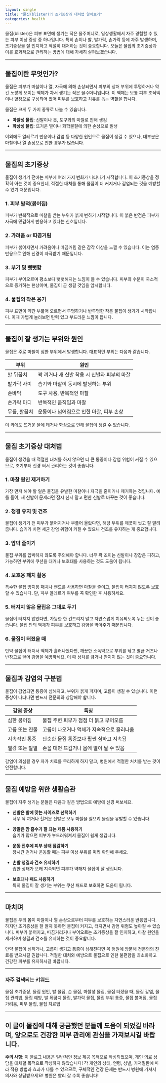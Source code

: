 ```yaml
---
layout: single
title: "물집(blister)의 초기증상과 대처법 알아보기"
categories: health
---
```

물집(blister)은 피부 표면에 생기는 작은 물주머니로, 일상생활에서 자주 경험할 수 있는 피부 이상 증상 중 하나입니다. 특히 손이나 발, 발가락, 손가락 등에 자주 발생하며, 초기증상을 잘 인지하고 적절히 대처하는 것이 중요합니다. 오늘은 물집의 초기증상과 이를 효과적으로 관리하는 방법에 대해 자세히 살펴보겠습니다.

---

## 물집이란 무엇인가?

물집은 피부가 마찰이나 열, 자극에 의해 손상되면서 피부의 상처 부위에 투명하거나 약간 노랗게 보이는 액체가 차서 생기는 작은 물주머니입니다. 이 액체는 보통 피부 조직액이나 혈장으로 구성되어 있어 피부를 보호하고 치유를 돕는 역할을 합니다.

물집은 크게 두 가지 종류로 나눌 수 있습니다.

- **마찰성 물집**: 신발이나 옷, 도구와의 마찰로 인해 생김
- **화상성 물집**: 뜨거운 열이나 화학물질에 의한 손상으로 발생

이외에도 알레르기 반응이나 감염 등 다양한 원인으로 물집이 생길 수 있으나, 대부분은 마찰이나 열 손상으로 인한 경우가 많습니다.

---

## 물집의 초기증상

물집이 생기기 전에는 피부에 여러 가지 변화가 나타나기 시작합니다. 이 초기증상을 정확히 아는 것이 중요한데, 적절한 대처를 통해 물집이 더 커지거나 감염되는 것을 예방할 수 있기 때문입니다.

### 1. 피부 발적(붉어짐)

피부가 반복적으로 마찰을 받는 부위가 붉게 변하기 시작합니다. 이 붉은 반점은 피부가 자극에 민감하게 반응하고 있다는 신호입니다.

### 2. 가려움 or 따끔거림

피부가 붉어지면서 가려움이나 따끔거림 같은 감각 이상을 느낄 수 있습니다. 이는 염증 반응으로 인해 신경이 자극받기 때문입니다.

### 3. 부기 및 뻣뻣함

피부가 부어오르며 평소보다 뻣뻣해지는 느낌이 들 수 있습니다. 피부의 수분이 국소적으로 증가하는 현상이며, 물집이 곧 생길 것임을 암시합니다.

### 4. 물집의 작은 융기

피부 표면이 약간 부풀어 오르면서 투명하거나 반투명한 작은 물집이 생기기 시작합니다. 이때 가볍게 눌러보면 탄력 있고 부드러운 느낌이 듭니다.

---

## 물집이 잘 생기는 부위와 원인

물집은 주로 마찰이 심한 부위에서 발생합니다. 대표적인 부위는 다음과 같습니다.

| 부위           | 원인                                                         |
|----------------|--------------------------------------------------------------|
| 발 뒤꿈치       | 꽉 끼거나 새 신발 착용 시 신발과 피부의 마찰                 |
| 발가락 사이     | 습기와 마찰이 동시에 발생하는 부위                            |
| 손바닥         | 도구 사용, 반복적인 마찰                                      |
| 손가락 마디     | 반복적인 움직임과 마찰                                        |
| 무릎, 팔꿈치    | 운동이나 넘어짐으로 인한 마찰, 피부 손상                      |

이 외에도 뜨거운 물에 데거나 화상으로 인해 물집이 생길 수 있습니다.

---

## 물집 초기증상 대처법

물집이 생겼을 때 적절한 대처를 하지 않으면 더 큰 통증이나 감염 위험이 커질 수 있으므로, 초기부터 신경 써서 관리하는 것이 좋습니다.

### 1. 마찰 원인 제거하기

가장 먼저 해야 할 일은 물집을 유발한 마찰이나 자극을 줄이거나 제거하는 것입니다. 예를 들어, 새 신발이 문제라면 잠시 신지 말고 편한 신발로 바꾸는 것이 좋습니다.

### 2. 청결 유지 및 건조

물집이 생기기 전 피부가 붉어지거나 부풀어 올랐다면, 해당 부위를 깨끗이 씻고 잘 말려줍니다. 습기가 차면 세균 감염 위험이 커질 수 있으니 건조를 유지하는 게 중요합니다.

### 3. 압박 줄이기

물집 부위를 압박하지 않도록 주의해야 합니다. 너무 꽉 조이는 신발이나 장갑은 피하고, 가능하면 부위에 쿠션을 대거나 보호대를 사용하는 것도 도움이 됩니다.

### 4. 보호용 패치 활용

특수한 물집 방지용 패치나 밴드를 사용하면 마찰을 줄이고, 물집이 터지지 않도록 보호할 수 있습니다. 단, 피부 알레르기 여부를 꼭 확인한 후 사용하세요.

### 5. 터지지 않은 물집은 그대로 두기

물집이 터지지 않았다면, 가능한 한 건드리지 말고 자연스럽게 치유되도록 두는 것이 좋습니다. 물집 안의 액체가 피부를 보호하고 감염을 막아주기 때문입니다.

### 6. 물집이 터졌을 때

만약 물집이 터져서 액체가 흘러나왔다면, 깨끗한 소독약으로 부위를 닦고 멸균 거즈나 반창고로 덮어 감염을 예방하세요. 이 때 상처를 긁거나 만지지 않는 것이 중요합니다.

---

## 물집과 감염의 구분법

물집이 감염되면 통증이 심해지고, 부위가 붉게 퍼지며, 고름이 생길 수 있습니다. 이런 증상이 나타나면 반드시 전문의와 상담해야 합니다.

| 감염 증상               | 특징                                              |
|------------------------|-------------------------------------------------|
| 심한 붉어짐             | 물집 주변 피부가 점점 더 붉고 부어오름            |
| 고름 또는 진물          | 고름이 나오거나 액체가 지속적으로 흘러나옴        |
| 지속적인 통증           | 단순한 물집 통증보다 훨씬 심하고 지속됨           |
| 열감 또는 발열          | 손을 대면 뜨겁거나 몸에 열이 날 수 있음           |

감염이 의심될 경우 자가 치료를 무리하게 하지 말고, 병원에서 적절한 처치를 받는 것이 안전합니다.

---

## 물집 예방을 위한 생활습관

물집이 자주 생기는 분들은 다음과 같은 방법으로 예방에 신경 써보세요.

- **신발은 발에 맞는 사이즈로 선택하기**  
너무 꽉 끼거나 헐거운 신발은 모두 마찰을 일으켜 물집을 유발할 수 있습니다.

- **양말은 땀 흡수가 잘 되는 제품 사용하기**  
습기가 많으면 피부가 부드러워져서 물집이 쉽게 생깁니다.

- **운동 전후에 피부 상태 점검하기**  
장시간 걷거나 운동할 때는 피부 이상 부위를 미리 확인해 주세요.

- **손발 청결과 건조 유지하기**  
습한 상태가 오래 지속되면 피부가 약해져 물집이 잘 생깁니다.

- **보호대나 패드 사용하기**  
특히 물집이 잘 생기는 부위는 쿠션 패드로 보호하면 도움이 됩니다.

---

## 마치며

물집은 우리 몸이 마찰이나 열 손상으로부터 피부를 보호하는 자연스러운 반응입니다. 하지만 초기증상을 잘 알지 못하면 물집이 커지고, 터지면서 감염 위험도 높아질 수 있습니다. 피부가 붉어지고, 따끔거리거나 부어오르는 초기증상을 잘 인지하고, 마찰 원인을 제거하며 청결과 건조를 유지하는 것이 중요합니다.

만약 물집이 심하거나, 고름이 생기고 통증이 심해진다면 꼭 병원에 방문해 전문의의 진료를 받으시길 권합니다. 적절한 대처와 예방으로 물집으로 인한 불편함을 최소화하고 건강한 피부를 유지하시길 바랍니다.

---

### 자주 검색되는 키워드

물집 초기증상, 물집 원인, 발 물집, 손 물집, 마찰성 물집, 물집 터졌을 때, 물집 감염, 물집 관리법, 물집 예방, 발 뒤꿈치 물집, 발가락 물집, 물집 부위 통증, 물집 붉어짐, 물집 가려움, 피부 물집, 물집 치료법

---

이 글이 물집에 대해 궁금했던 분들께 도움이 되었길 바라며, 앞으로도 건강한 피부 관리에 관심을 가져보시길 바랍니다.
---

**주의 사항**: 이 블로그 내용은 일반적인 정보 제공 목적으로 작성되었으며, 개인 의료 상담을 대체할 목적으로 작성하지 않았습니다! 각 개인의 상태, 연령, 성별, 기저질환에 따라 적용 방법과 효과가 다를 수 있으므로, 구체적인 건강 문제는 반드시 병원에 가셔서 의사와 상담받으세요! 병원은 빨리 갈 수록 좋습니다!
